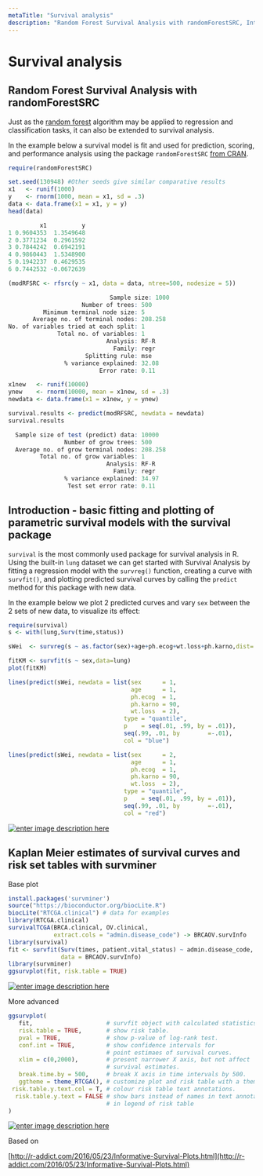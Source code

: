 ```yaml
---
metaTitle: "Survival analysis"
description: "Random Forest Survival Analysis with randomForestSRC, Introduction - basic fitting and plotting of parametric survival models with the survival package, Kaplan Meier estimates of survival curves and risk set tables with survminer"
---
```


# Survival analysis



## Random Forest Survival Analysis with randomForestSRC


Just as the [random forest](https://en.wikipedia.org/wiki/Random_forest) algorithm may be applied to regression and classification tasks, it can also be extended to survival analysis.

In the example below a survival model is fit and used for prediction, scoring, and performance analysis using the package `randomForestSRC` [from CRAN](https://cran.r-project.org/web/packages/randomForestSRC/index.html).

```r
require(randomForestSRC)

set.seed(130948) #Other seeds give similar comparative results
x1   <- runif(1000)
y    <- rnorm(1000, mean = x1, sd = .3)
data <- data.frame(x1 = x1, y = y)
head(data)

```

> 

```r
         x1          y
1 0.9604353  1.3549648
2 0.3771234  0.2961592
3 0.7844242  0.6942191
4 0.9860443  1.5348900
5 0.1942237  0.4629535
6 0.7442532 -0.0672639

```




```r
(modRFSRC <- rfsrc(y ~ x1, data = data, ntree=500, nodesize = 5))

```

> 

```r
                             Sample size: 1000
                     Number of trees: 500
          Minimum terminal node size: 5
       Average no. of terminal nodes: 208.258
No. of variables tried at each split: 1
              Total no. of variables: 1
                            Analysis: RF-R
                              Family: regr
                      Splitting rule: mse
                % variance explained: 32.08
                          Error rate: 0.11

```




```r
x1new   <- runif(10000)
ynew    <- rnorm(10000, mean = x1new, sd = .3)
newdata <- data.frame(x1 = x1new, y = ynew)

survival.results <- predict(modRFSRC, newdata = newdata)
survival.results

```

> 

```r
  Sample size of test (predict) data: 10000
                Number of grow trees: 500
  Average no. of grow terminal nodes: 208.258
         Total no. of grow variables: 1
                            Analysis: RF-R
                              Family: regr
                % variance explained: 34.97
                 Test set error rate: 0.11

```






## Introduction - basic fitting and plotting of parametric survival models with the survival package


`survival` is the most commonly used package for survival analysis in R. Using the built-in `lung` dataset we can get started with Survival Analysis by fitting a regression model with the `survreg()` function, creating a curve with `survfit()`, and plotting predicted survival curves by calling the `predict` method for this package with new data.

In the example below we plot 2 predicted curves and vary `sex` between the 2 sets of new data, to visualize its effect:

```r
require(survival)
s <- with(lung,Surv(time,status))

sWei  <- survreg(s ~ as.factor(sex)+age+ph.ecog+wt.loss+ph.karno,dist='weibull',data=lung)

fitKM <- survfit(s ~ sex,data=lung)
plot(fitKM)

lines(predict(sWei, newdata = list(sex      = 1, 
                                   age      = 1, 
                                   ph.ecog  = 1, 
                                   ph.karno = 90,
                                   wt.loss  = 2),
                                 type = "quantile",
                                 p    = seq(.01, .99, by = .01)),
                                 seq(.99, .01, by        =-.01),
                                 col = "blue")

lines(predict(sWei, newdata = list(sex      = 2, 
                                   age      = 1, 
                                   ph.ecog  = 1, 
                                   ph.karno = 90,
                                   wt.loss  = 2),
                                 type = "quantile",
                                 p    = seq(.01, .99, by = .01)),
                                 seq(.99, .01, by        =-.01),
                                 col = "red")

```

[<img src="http://i.stack.imgur.com/G0SCt.jpg" alt="enter image description here" />](http://i.stack.imgur.com/G0SCt.jpg)



## Kaplan Meier estimates of survival curves and risk set tables with survminer


Base plot

```r
install.packages('survminer')
source("https://bioconductor.org/biocLite.R")
biocLite("RTCGA.clinical") # data for examples
library(RTCGA.clinical)
survivalTCGA(BRCA.clinical, OV.clinical,
             extract.cols = "admin.disease_code") -> BRCAOV.survInfo
library(survival)
fit <- survfit(Surv(times, patient.vital_status) ~ admin.disease_code,
               data = BRCAOV.survInfo)
library(survminer)
ggsurvplot(fit, risk.table = TRUE)

```

[<img src="https://i.stack.imgur.com/jlOBX.png" alt="enter image description here" />](https://i.stack.imgur.com/jlOBX.png)

More advanced

```r
ggsurvplot(
   fit,                     # survfit object with calculated statistics.
   risk.table = TRUE,       # show risk table.
   pval = TRUE,             # show p-value of log-rank test.
   conf.int = TRUE,         # show confidence intervals for 
                            # point estimaes of survival curves.
   xlim = c(0,2000),        # present narrower X axis, but not affect
                            # survival estimates.
   break.time.by = 500,     # break X axis in time intervals by 500.
   ggtheme = theme_RTCGA(), # customize plot and risk table with a theme.
 risk.table.y.text.col = T, # colour risk table text annotations.
  risk.table.y.text = FALSE # show bars instead of names in text annotations
                            # in legend of risk table
)

```

[<img src="https://i.stack.imgur.com/JlSiu.png" alt="enter image description here" />](https://i.stack.imgur.com/JlSiu.png)

Based on

[http://r-addict.com/2016/05/23/Informative-Survival-Plots.html](http://r-addict.com/2016/05/23/Informative-Survival-Plots.html)

